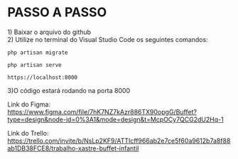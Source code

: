 <h1>PASSO A PASSO</h1>
1) Baixar o arquivo do github 
<br>
2) Utilize no terminal do Visual Studio Code os seguintes comandos:

    php artisan migrate

    php artisan serve

    https://localhost:8000


3)O código estará rodando na porta 8000 

Link do Figma: https://www.figma.com/file/7hK7NZ7kAzr886TX90opgG/Buffet?type=design&node-id=0%3A1&mode=design&t=McpOCy7QCG2dU2Hq-1

Link do Trello: https://trello.com/invite/b/NsLp2KF9/ATTIcff966ab2e7ce5f60a9612b7a8f88ab1DB38FCE8/trabalho-xastre-buffet-infantil

